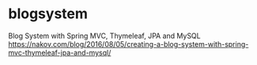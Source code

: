 # blogsystem

Blog System with Spring MVC, Thymeleaf, JPA and MySQL
https://nakov.com/blog/2016/08/05/creating-a-blog-system-with-spring-mvc-thymeleaf-jpa-and-mysql/